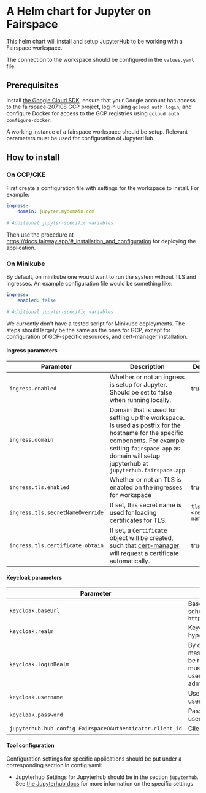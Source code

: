 # A Helm chart for Jupyter on Fairspace
This helm chart will install and setup JupyterHub to be working with a Fairspace workspace.

The connection to the workspace should be configured in the `values.yaml` file.

## Prerequisites

Install [the Google Cloud SDK](https://cloud.google.com/sdk/install), ensure
that your Google account has access to the fairspace-207108 GCP project,
log in using `gcloud auth login`, and configure Docker for access to the GCP
registries using `gcloud auth configure-docker`.

A working instance of a fairspace workspace should be setup. Relevant parameters must be 
used for configuration of JupyterHub.

## How to install

### On GCP/GKE

First create a configuration file with settings for the workspace to install. For example:

```yaml
ingress:
    domain: jupyter.mydomain.com
    
# Additional jupyter-specific variables 
```

Then use the procedure at <https://docs.fairway.app/#_installation_and_configuration>
for deploying the application.

### On Minikube

By default, on minikube one would want to run the system without TLS and ingresses. An example
configuration file would be something like:

```yaml
ingress:
    enabled: false
    
# Additional jupyter-specific variables
```

We currently don't have a tested script for Minikube deployments. The steps should largely be
the same as the ones for GCP, except for configuration of GCP-specific resources, and cert-manager
installation.

#### Ingress parameters
| Parameter  | Description  | Default |
|---|---|---|
| `ingress.enabled`  | Whether or not an ingress is setup for Jupyter. Should be set to false when running locally.  | true |
| `ingress.domain`   | Domain that is used for setting up the workspace. Is used as postfix for the hostname for the specific components. For example setting `fairspace.app` as domain will setup jupyterhub at `jupyterhub.fairspace.app`  |  |
| `ingress.tls.enabled`  | Whether or not an TLS is enabled on the ingresses for workspace  | true  |
| `ingress.tls.secretNameOverride`  | If set, this secret name is used for loading certificates for TLS. | `tls-<release name>` |
| `ingress.tls.certificate.obtain`  | If set, a `Certificate` object will be created, such that [cert-manager](https://cert-manager.readthedocs.io/en/latest/) will request a certificate automatically. | true |

#### Keycloak parameters
| Parameter  | Description  | Default |
|---|---|---|
| `keycloak.baseUrl` | Base url of the keycloak installation, with scheme, without /auth. For example: `https://keycloak.hyperspace.fairspace.app`  |   |
| `keycloak.realm`   | Keycloak realm that is used for this hyperspace.  |   |
| `keycloak.loginRealm`   | By default the keycloak user logs in to the master realm. However, the script can also be run by a realm-admin of the realm that must be configured. Please note that the user needs the realm-management/realm-admin to configure the workspace.  |   |
| `keycloak.username`   | Username to use for the keycloak admin user.  |   |
| `keycloak.password`   | Password to use for the keycloak admin user  |   |
| `jupyterhub.hub.config.FairspaceOAuthenticator.client_id`  | Client ID of the client to use for OpenID |   |

#### Tool configuration
Configuration settings for specific applications should be put under a corresponding section in config.yaml:

* Jupyterhub
Settings for Jupyterhub should be in the section `jupyterhub`.
See [the Jupyterhub docs](http://zero-to-jupyterhub.readthedocs.io/en/latest/user-environment.html) for more information on the specific settings
